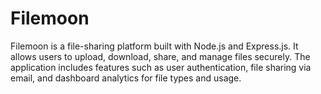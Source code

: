# Filemoon
Filemoon is a file-sharing platform built with Node.js and Express.js. It allows users to upload, download, share, and manage files securely. The application includes features such as user authentication, file sharing via email, and dashboard analytics for file types and usage.

